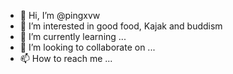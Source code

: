 - 👋 Hi, I’m @pingxvw
- 👀 I’m interested in good food, Kajak and buddism
- 🌱 I’m currently learning ...
- 💞️ I’m looking to collaborate on ...
- 📫 How to reach me ...

<!---
pingxvw/pingxvw is a ✨ special ✨ repository because its `README.md` (this file) appears on your GitHub profile.
You can click the Preview link to take a look at your changes.
--->
